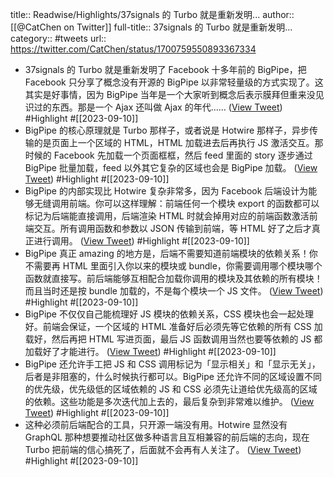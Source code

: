 title:: Readwise/Highlights/37signals 的 Turbo 就是重新发明...
author:: [[@CatChen on Twitter]]
full-title:: 37signals 的 Turbo 就是重新发明...
category:: #tweets
url:: https://twitter.com/CatChen/status/1700759550893367334
- 37signals 的 Turbo 就是重新发明了 Facebook 十多年前的 BigPipe，把 Facebook 只分享了概念没有开源的 BigPipe 以非常轻量级的方式实现了。这其实是好事情，因为 BigPipe 当年是一个大家听到概念后表示膜拜但重来没见识过的东西。那是一个 Ajax 还叫做 Ajax 的年代…… ([View Tweet](https://twitter.com/CatChen/status/1700759550893367334)) #Highlight #[[2023-09-10]]
- BigPipe 的核心原理就是 Turbo 那样子，或者说是 Hotwire 那样子，异步传输的是页面上一个区域的 HTML，HTML 加载进去后再执行 JS 激活交互。那时候的 Facebook 先加载一个页面框框，然后 feed 里面的 story 逐步通过 BigPipe 批量加载，feed 以外其它复杂的区域也会是 BigPipe 加载。 ([View Tweet](https://twitter.com/CatChen/status/1700759553762341286)) #Highlight #[[2023-09-10]]
- BigPipe 的内部实现比 Hotwire 复杂非常多，因为 Facebook 后端设计为能够无缝调用前端。你可以这样理解：前端任何一个模块 export 的函数都可以标记为后端能直接调用，后端渲染 HTML 时就会掉用对应的前端函数激活前端交互。所有调用函数和参数以 JSON 传输到前端，等 HTML 好了之后才真正进行调用。 ([View Tweet](https://twitter.com/CatChen/status/1700759555754566015)) #Highlight #[[2023-09-10]]
- BigPipe 真正 amazing 的地方是，后端不需要知道前端模块的依赖关系！你不需要再 HTML 里面引入你以来的模块或 bundle，你需要调用哪个模块哪个函数就直接写。前后端能够互相配合加载你调用的模块及其依赖的所有模块！而且当时还是按 bundle 加载的，不是每个模块一个 JS 文件。 ([View Tweet](https://twitter.com/CatChen/status/1700759557679763473)) #Highlight #[[2023-09-10]]
- BigPipe 不仅仅自己能梳理好 JS 模块的依赖关系，CSS 模块也会一起处理好。前端会保证，一个区域的 HTML 准备好后必须先等它依赖的所有 CSS 加载好，然后再把 HTML 写进页面，最后 JS 函数调用当然也要等依赖的 JS 都加载好了才能进行。 ([View Tweet](https://twitter.com/CatChen/status/1700759559756026129)) #Highlight #[[2023-09-10]]
- BigPipe 还允许手工把 JS 和 CSS 调用标记为「显示相关」和「显示无关」，后者是非阻塞的，什么时候执行都可以。BigPipe 还允许不同的区域设置不同的优先级，优先级低的区域依赖的 JS 和 CSS 必须先让道给优先级高的区域的依赖。这些功能是多次迭代加上去的，最后复杂到非常难以维护。 ([View Tweet](https://twitter.com/CatChen/status/1700759561731486113)) #Highlight #[[2023-09-10]]
- 这种必须前后端配合的工具，只开源一端没有用。Hotwire 显然没有 GraphQL 那种想要推动社区做多种语言且互相兼容的前后端的志向，现在 Turbo 把前端的信心搞死了，后面就不会再有人关注了。 ([View Tweet](https://twitter.com/CatChen/status/1700759564185223330)) #Highlight #[[2023-09-10]]